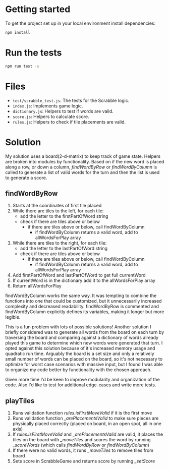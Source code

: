 
# Getting started

To get the project set up in your local environment install dependencies:

```bash
npm install
```

# Run the tests

```bash
npm run test -s
```

# Files

- `test/scrabble_test.js`: The tests for the Scrabble logic.
- `index.js`: Implements game logic.
- `dictionary.js`: Helpers to test if words are valid.
- `score.js`: Helpers to calculate score.
- `rules.js`: Helpers to check if tile placements are valid.


# Solution

My solution uses a board(2-d-matrix) to keep track of game state. Helpers are broken into modules by functionality. Based on if the new word is placed along a row, or down a column, *findWordByRow* or *findWordByColumn*  is called to generate a list of valid words for the turn and then the list is used to generate a score.

## findWordByRow
1. Starts at the coordinates of first tile placed
2. While there are tiles to the left, for each tile:
    * add the letter to the firstPartOfWord string
    * check if there are tiles above or below
      * if there are tiles above or below, call findWordByColumn
        * if findWordByColumn returns a valid word, add to allWordsForPlay array
3. While there are tiles to the right, for each tile:
    * add the letter to the lastPartOfWord string
    * check if there are tiles above or below
      * if there are tiles above or below, call findWordByColumn
          * if findWordByColumn returns a valid word, add to allWordsForPlay array
4. Add firstPartOfWord and lastPartOfWord to get full currentWord
5. If currentWord is in the dictionary add it to the allWordsForPlay array
6. Return allWordsForPlay

findWordByColumn works the same way. It was tempting to combine the functions into one that could be customized, but it unnecessarily increased complexity and decreased readability. findWordByRow is commented and findWordByColumn explicitly defines its variables, making it longer but more legible.

This is a fun problem with lots of possible solutions! Another solution I briefly considered was to generate all words from the board on each turn by traversing the board and comparing against a dictionary of words already played this game to determine which new words were generated that turn. I opted against this solution because of it's increased memory usage and quadratic run time. Arguably the board is a set size and only a relatively small number of words can be placed on the board, so it's not necessary to optimize for worst case scenarios with massive input, but I found I was able to organize my code better by functionality with the chosen approach. 

Given more time I'd be keen to improve modularity and organization of the code. Also I'd like to test for additional edge-cases and write more tests.

## playTiles
1. Runs validation function *rules.isFirstMoveValid* if it is the first move
2. Runs validation function *_arePlacementsValid* to make sure pieces are physically placed correctly (placed on board, in an open spot, all in one axis)
3. If *rules.isFirstMoveValid*  and *_arePlacementsValid* are valid, it places the tiles on the board with *_moveTiles* and scores the word by running *_scoreWords* (which calls *findWordByRow* or *findWordByColumn*)
4. If there were no valid words, it runs *_moveTiles* to remove tiles from board
5. Sets score in ScrabbleGame and returns score by running *_setScore*
